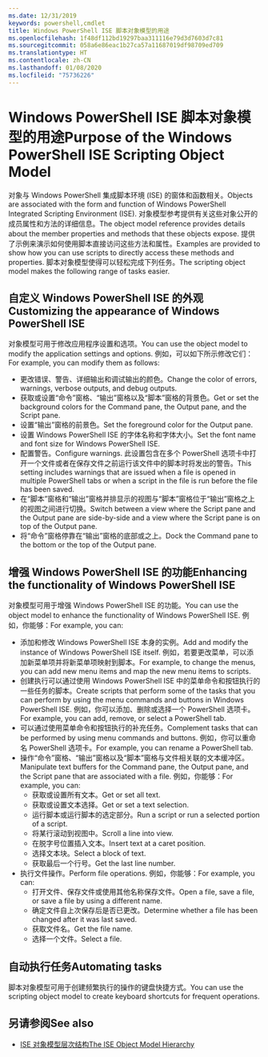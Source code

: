 ```yaml
---
ms.date: 12/31/2019
keywords: powershell,cmdlet
title: Windows PowerShell ISE 脚本对象模型的用途
ms.openlocfilehash: 1f48df112bd19297baa311116e79d3d7603d7c81
ms.sourcegitcommit: 058a6e86eac1b27ca57a11687019df98709ed709
ms.translationtype: HT
ms.contentlocale: zh-CN
ms.lasthandoff: 01/08/2020
ms.locfileid: "75736226"
---
```

# <a name="purpose-of-the-windows-powershell-ise-scripting-object-model"></a><span data-ttu-id="eda2b-103">Windows PowerShell ISE 脚本对象模型的用途</span><span class="sxs-lookup"><span data-stu-id="eda2b-103">Purpose of the Windows PowerShell ISE Scripting Object Model</span></span>

<span data-ttu-id="eda2b-104">对象与 Windows PowerShell 集成脚本环境 (ISE) 的窗体和函数相关。</span><span class="sxs-lookup"><span data-stu-id="eda2b-104">Objects are associated with the form and function of Windows PowerShell Integrated Scripting Environment (ISE).</span></span> <span data-ttu-id="eda2b-105">对象模型参考提供有关这些对象公开的成员属性和方法的详细信息。</span><span class="sxs-lookup"><span data-stu-id="eda2b-105">The object model reference provides details about the member properties and methods that these objects expose.</span></span> <span data-ttu-id="eda2b-106">提供了示例来演示如何使用脚本直接访问这些方法和属性。</span><span class="sxs-lookup"><span data-stu-id="eda2b-106">Examples are provided to show how you can use scripts to directly access these methods and properties.</span></span> <span data-ttu-id="eda2b-107">脚本对象模型使得可以轻松完成下列任务。</span><span class="sxs-lookup"><span data-stu-id="eda2b-107">The scripting object model makes the following range of tasks easier.</span></span>

## <a name="customizing-the-appearance-of-windows-powershell-ise"></a><span data-ttu-id="eda2b-108">自定义 Windows PowerShell ISE 的外观</span><span class="sxs-lookup"><span data-stu-id="eda2b-108">Customizing the appearance of Windows PowerShell ISE</span></span>

<span data-ttu-id="eda2b-109">对象模型可用于修改应用程序设置和选项。</span><span class="sxs-lookup"><span data-stu-id="eda2b-109">You can use the object model to modify the application settings and options.</span></span> <span data-ttu-id="eda2b-110">例如，可以如下所示修改它们：</span><span class="sxs-lookup"><span data-stu-id="eda2b-110">For example, you can modify them as follows:</span></span>

- <span data-ttu-id="eda2b-111">更改错误、警告、详细输出和调试输出的颜色。</span><span class="sxs-lookup"><span data-stu-id="eda2b-111">Change the color of errors, warnings, verbose outputs, and debug outputs.</span></span>
- <span data-ttu-id="eda2b-112">获取或设置“命令”窗格、“输出”窗格以及“脚本”窗格的背景色。</span><span class="sxs-lookup"><span data-stu-id="eda2b-112">Get or set the background colors for the Command pane, the Output pane, and the Script pane.</span></span>
- <span data-ttu-id="eda2b-113">设置“输出”窗格的前景色。</span><span class="sxs-lookup"><span data-stu-id="eda2b-113">Set the foreground color for the Output pane.</span></span>
- <span data-ttu-id="eda2b-114">设置 Windows PowerShell ISE 的字体名称和字体大小。</span><span class="sxs-lookup"><span data-stu-id="eda2b-114">Set the font name and font size for Windows PowerShell ISE.</span></span>
- <span data-ttu-id="eda2b-115">配置警告。</span><span class="sxs-lookup"><span data-stu-id="eda2b-115">Configure warnings.</span></span> <span data-ttu-id="eda2b-116">此设置包含在多个 PowerShell 选项卡中打开一个文件或者在保存文件之前运行该文件中的脚本时将发出的警告。</span><span class="sxs-lookup"><span data-stu-id="eda2b-116">This setting includes warnings that are issued when a file is opened in multiple PowerShell tabs or when a script in the file is run before the file has been saved.</span></span>
- <span data-ttu-id="eda2b-117">在“脚本”窗格和“输出”窗格并排显示的视图与“脚本”窗格位于“输出”窗格之上的视图之间进行切换。</span><span class="sxs-lookup"><span data-stu-id="eda2b-117">Switch between a view where the Script pane and the Output pane are side-by-side and a view where the Script pane is on top of the Output pane.</span></span>
- <span data-ttu-id="eda2b-118">将“命令”窗格停靠在“输出”窗格的底部或之上。</span><span class="sxs-lookup"><span data-stu-id="eda2b-118">Dock the Command pane to the bottom or the top of the Output pane.</span></span>

## <a name="enhancing-the-functionality-of-windows-powershell-ise"></a><span data-ttu-id="eda2b-119">增强 Windows PowerShell ISE 的功能</span><span class="sxs-lookup"><span data-stu-id="eda2b-119">Enhancing the functionality of Windows PowerShell ISE</span></span>

<span data-ttu-id="eda2b-120">对象模型可用于增强 Windows PowerShell ISE 的功能。</span><span class="sxs-lookup"><span data-stu-id="eda2b-120">You can use the object model to enhance the functionality of Windows PowerShell ISE.</span></span> <span data-ttu-id="eda2b-121">例如，你能够：</span><span class="sxs-lookup"><span data-stu-id="eda2b-121">For example, you can:</span></span>

- <span data-ttu-id="eda2b-122">添加和修改 Windows PowerShell ISE 本身的实例。</span><span class="sxs-lookup"><span data-stu-id="eda2b-122">Add and modify the instance of Windows PowerShell ISE itself.</span></span> <span data-ttu-id="eda2b-123">例如，若要更改菜单，可以添加新菜单项并将新菜单项映射到脚本。</span><span class="sxs-lookup"><span data-stu-id="eda2b-123">For example, to change the menus, you can add new menu items and map the new menu items to scripts.</span></span>
- <span data-ttu-id="eda2b-124">创建执行可以通过使用 Windows PowerShell ISE 中的菜单命令和按钮执行的一些任务的脚本。</span><span class="sxs-lookup"><span data-stu-id="eda2b-124">Create scripts that perform some of the tasks that you can perform by using the menu commands and buttons in Windows PowerShell ISE.</span></span> <span data-ttu-id="eda2b-125">例如，你可以添加、删除或选择一个 PowerShell 选项卡。</span><span class="sxs-lookup"><span data-stu-id="eda2b-125">For example, you can add, remove, or select a PowerShell tab.</span></span>
- <span data-ttu-id="eda2b-126">可以通过使用菜单命令和按钮执行的补充任务。</span><span class="sxs-lookup"><span data-stu-id="eda2b-126">Complement tasks that can be performed by using menu commands and buttons.</span></span> <span data-ttu-id="eda2b-127">例如，你可以重命名 PowerShell 选项卡。</span><span class="sxs-lookup"><span data-stu-id="eda2b-127">For example, you can rename a PowerShell tab.</span></span>
- <span data-ttu-id="eda2b-128">操作“命令”窗格、“输出”窗格以及“脚本”窗格与文件相关联的文本缓冲区。</span><span class="sxs-lookup"><span data-stu-id="eda2b-128">Manipulate text buffers for the Command pane, the Output pane, and the Script pane that are associated with a file.</span></span> <span data-ttu-id="eda2b-129">例如，你能够：</span><span class="sxs-lookup"><span data-stu-id="eda2b-129">For example, you can:</span></span>
  - <span data-ttu-id="eda2b-130">获取或设置所有文本。</span><span class="sxs-lookup"><span data-stu-id="eda2b-130">Get or set all text.</span></span>
  - <span data-ttu-id="eda2b-131">获取或设置文本选择。</span><span class="sxs-lookup"><span data-stu-id="eda2b-131">Get or set a text selection.</span></span>
  - <span data-ttu-id="eda2b-132">运行脚本或运行脚本的选定部分。</span><span class="sxs-lookup"><span data-stu-id="eda2b-132">Run a script or run a selected portion of a script.</span></span>
  - <span data-ttu-id="eda2b-133">将某行滚动到视图中。</span><span class="sxs-lookup"><span data-stu-id="eda2b-133">Scroll a line into view.</span></span>
  - <span data-ttu-id="eda2b-134">在脱字号位置插入文本。</span><span class="sxs-lookup"><span data-stu-id="eda2b-134">Insert text at a caret position.</span></span>
  - <span data-ttu-id="eda2b-135">选择文本块。</span><span class="sxs-lookup"><span data-stu-id="eda2b-135">Select a block of text.</span></span>
  - <span data-ttu-id="eda2b-136">获取最后一个行号。</span><span class="sxs-lookup"><span data-stu-id="eda2b-136">Get the last line number.</span></span>
- <span data-ttu-id="eda2b-137">执行文件操作。</span><span class="sxs-lookup"><span data-stu-id="eda2b-137">Perform file operations.</span></span> <span data-ttu-id="eda2b-138">例如，你能够：</span><span class="sxs-lookup"><span data-stu-id="eda2b-138">For example, you can:</span></span>
  - <span data-ttu-id="eda2b-139">打开文件、保存文件或使用其他名称保存文件。</span><span class="sxs-lookup"><span data-stu-id="eda2b-139">Open a file, save a file, or save a file by using a different name.</span></span>
  - <span data-ttu-id="eda2b-140">确定文件自上次保存后是否已更改。</span><span class="sxs-lookup"><span data-stu-id="eda2b-140">Determine whether a file has been changed after it was last saved.</span></span>
  - <span data-ttu-id="eda2b-141">获取文件名。</span><span class="sxs-lookup"><span data-stu-id="eda2b-141">Get the file name.</span></span>
  - <span data-ttu-id="eda2b-142">选择一个文件。</span><span class="sxs-lookup"><span data-stu-id="eda2b-142">Select a file.</span></span>

## <a name="automating-tasks"></a><span data-ttu-id="eda2b-143">自动执行任务</span><span class="sxs-lookup"><span data-stu-id="eda2b-143">Automating tasks</span></span>

<span data-ttu-id="eda2b-144">脚本对象模型可用于创建频繁执行的操作的键盘快捷方式。</span><span class="sxs-lookup"><span data-stu-id="eda2b-144">You can use the scripting object model to create keyboard shortcuts for frequent operations.</span></span>

## <a name="see-also"></a><span data-ttu-id="eda2b-145">另请参阅</span><span class="sxs-lookup"><span data-stu-id="eda2b-145">See also</span></span>

- [<span data-ttu-id="eda2b-146">ISE 对象模型层次结构</span><span class="sxs-lookup"><span data-stu-id="eda2b-146">The ISE Object Model Hierarchy</span></span>](The-ISE-Object-Model-Hierarchy.md)
